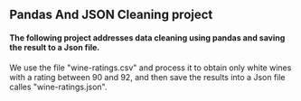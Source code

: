 ## Pandas And JSON Cleaning project

#### The following project addresses data cleaning using pandas and saving the result to a Json file.

We use the file "wine-ratings.csv" and process it to obtain only white wines with a rating between 90 and 92, and then save the results into a Json file calles "wine-ratings.json".

